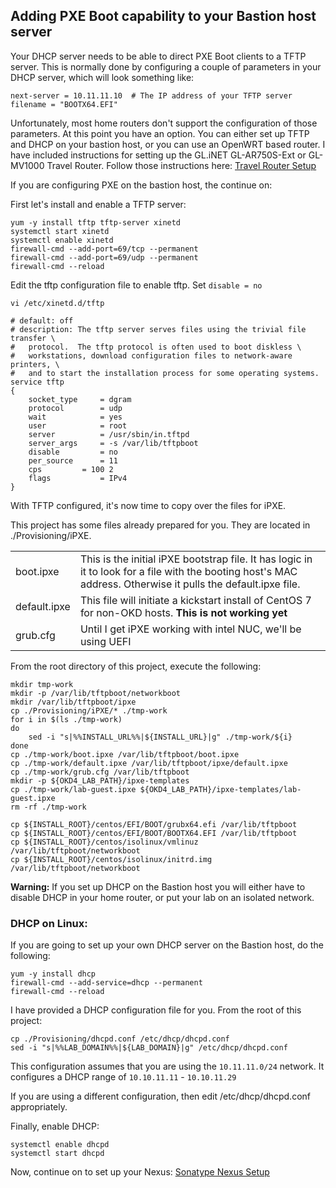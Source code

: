 ## Adding PXE Boot capability to your Bastion host server

Your DHCP server needs to be able to direct PXE Boot clients to a TFTP server.  This is normally done by configuring a couple of parameters in your DHCP server, which will look something like:

    next-server = 10.11.11.10  # The IP address of your TFTP server
    filename = "BOOTX64.EFI"

Unfortunately, most home routers don't support the configuration of those parameters.  At this point you have an option.  You can either set up TFTP and DHCP on your bastion host, or you can use an OpenWRT based router.  I have included instructions for setting up the GL.iNET GL-AR750S-Ext or GL-MV1000 Travel Router.  Follow those instructions here: [Travel Router Setup](GL-AR750S-Ext.md)

If you are configuring PXE on the bastion host, the continue on:

First let's install and enable a TFTP server:

    yum -y install tftp tftp-server xinetd
    systemctl start xinetd
    systemctl enable xinetd
    firewall-cmd --add-port=69/tcp --permanent
    firewall-cmd --add-port=69/udp --permanent
    firewall-cmd --reload

Edit the tftp configuration file to enable tftp.  Set `disable = no`

    vi /etc/xinetd.d/tftp

    # default: off
    # description: The tftp server serves files using the trivial file transfer \
    #	protocol.  The tftp protocol is often used to boot diskless \
    #	workstations, download configuration files to network-aware printers, \
    #	and to start the installation process for some operating systems.
    service tftp
    {
    	socket_type		= dgram
    	protocol		= udp
    	wait			= yes
    	user			= root
    	server			= /usr/sbin/in.tftpd
    	server_args		= -s /var/lib/tftpboot
    	disable			= no
    	per_source		= 11
    	cps			= 100 2
    	flags			= IPv4
    }

With TFTP configured, it's now time to copy over the files for iPXE.

This project has some files already prepared for you.  They are located in ./Provisioning/iPXE.

|||
|-|-|
| boot.ipxe | This is the initial iPXE bootstrap file.  It has logic in it to look for a file with the booting host's MAC address.  Otherwise it pulls the default.ipxe file. |
| default.ipxe | This file will initiate a kickstart install of CentOS 7 for non-OKD hosts. __This is not working yet__ |
| grub.cfg | Until I get iPXE working with intel NUC, we'll be using UEFI |

From the root directory of this project, execute the following:

    mkdir tmp-work
    mkdir -p /var/lib/tftpboot/networkboot
    mkdir /var/lib/tftpboot/ipxe
    cp ./Provisioning/iPXE/* ./tmp-work
    for i in $(ls ./tmp-work)
    do
        sed -i "s|%%INSTALL_URL%%|${INSTALL_URL}|g" ./tmp-work/${i}
    done
    cp ./tmp-work/boot.ipxe /var/lib/tftpboot/boot.ipxe
    cp ./tmp-work/default.ipxe /var/lib/tftpboot/ipxe/default.ipxe
    cp ./tmp-work/grub.cfg /var/lib/tftpboot
    mkdir -p ${OKD4_LAB_PATH}/ipxe-templates
    cp ./tmp-work/lab-guest.ipxe ${OKD4_LAB_PATH}/ipxe-templates/lab-guest.ipxe
    rm -rf ./tmp-work

    cp ${INSTALL_ROOT}/centos/EFI/BOOT/grubx64.efi /var/lib/tftpboot
    cp ${INSTALL_ROOT}/centos/EFI/BOOT/BOOTX64.EFI /var/lib/tftpboot
    cp ${INSTALL_ROOT}/centos/isolinux/vmlinuz /var/lib/tftpboot/networkboot
    cp ${INSTALL_ROOT}/centos/isolinux/initrd.img /var/lib/tftpboot/networkboot

__Warning:__ If you set up DHCP on the Bastion host you will either have to disable DHCP in your home router, or put your lab on an isolated network.  

### DHCP on Linux:

If you are going to set up your own DHCP server on the Bastion host, do the following:

    yum -y install dhcp
    firewall-cmd --add-service=dhcp --permanent
    firewall-cmd --reload

I have provided a DHCP configuration file for you.  From the root of this project:

    cp ./Provisioning/dhcpd.conf /etc/dhcp/dhcpd.conf
    sed -i "s|%%LAB_DOMAIN%%|${LAB_DOMAIN}|g" /etc/dhcp/dhcpd.conf

This configuration assumes that you are using the `10.11.11.0/24` network.  It configures a DHCP range of `10.10.11.11` - `10.10.11.29`

If you are using a different configuration, then edit /etc/dhcp/dhcpd.conf appropriately.

Finally, enable DHCP:

    systemctl enable dhcpd
    systemctl start dhcpd

Now, continue on to set up your Nexus: [Sonatype Nexus Setup](Nexus_Config.md)
